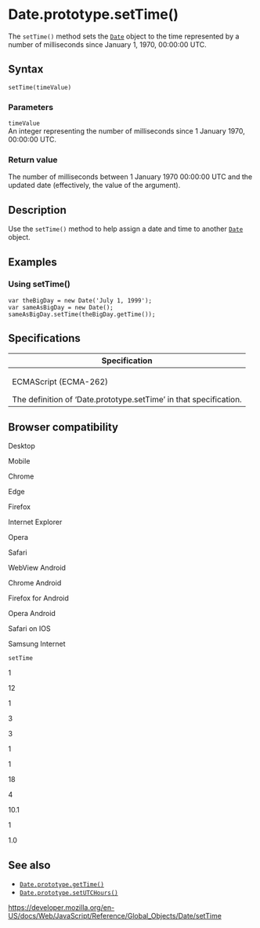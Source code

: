Date.prototype.setTime()
========================

The `setTime()` method sets the [`Date`](../date) object to the time represented by a number of milliseconds since January 1, 1970, 00:00:00 UTC.

Syntax
------

    setTime(timeValue)

### Parameters

`timeValue`  
An integer representing the number of milliseconds since 1 January 1970, 00:00:00 UTC.

### Return value

The number of milliseconds between 1 January 1970 00:00:00 UTC and the updated date (effectively, the value of the argument).

Description
-----------

Use the `setTime()` method to help assign a date and time to another [`Date`](../date) object.

Examples
--------

### Using setTime()

    var theBigDay = new Date('July 1, 1999');
    var sameAsBigDay = new Date();
    sameAsBigDay.setTime(theBigDay.getTime());

Specifications
--------------

<table><colgroup><col style="width: 100%" /></colgroup><thead><tr class="header"><th>Specification</th></tr></thead><tbody><tr class="odd"><td><p>ECMAScript (ECMA-262)<br />
</p><span class="small">The definition of ‘Date.prototype.setTime’ in that specification.</span></td></tr></tbody></table>

Browser compatibility
---------------------

Desktop

Mobile

Chrome

Edge

Firefox

Internet Explorer

Opera

Safari

WebView Android

Chrome Android

Firefox for Android

Opera Android

Safari on IOS

Samsung Internet

`setTime`

1

12

1

3

3

1

1

18

4

10.1

1

1.0

See also
--------

-   [`Date.prototype.getTime()`](gettime)
-   [`Date.prototype.setUTCHours()`](setutchours)

<a href="https://developer.mozilla.org/en-US/docs/Web/JavaScript/Reference/Global_Objects/Date/setTime" class="_attribution-link">https://developer.mozilla.org/en-US/docs/Web/JavaScript/Reference/Global_Objects/Date/setTime</a>
